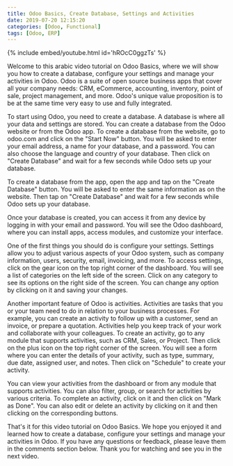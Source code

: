 ```yaml
---
title: Odoo Basics, Create Database, Settings and Activities
date: 2019-07-20 12:15:20
categories: [Odoo, Functional]
tags: [Odoo, ERP]
---
```


{% include embed/youtube.html id='hROcC0ggzTs' %}

Welcome to this arabic video tutorial on Odoo Basics, where we will show you how to create a database, configure your settings and manage your activities in Odoo. Odoo is a suite of open source business apps that cover all your company needs: CRM, eCommerce, accounting, inventory, point of sale, project management, and more. Odoo's unique value proposition is to be at the same time very easy to use and fully integrated.

To start using Odoo, you need to create a database. A database is where all your data and settings are stored. You can create a database from the Odoo website or from the Odoo app. To create a database from the website, go to odoo.com and click on the "Start Now" button. You will be asked to enter your email address, a name for your database, and a password. You can also choose the language and country of your database. Then click on "Create Database" and wait for a few seconds while Odoo sets up your database.

To create a database from the app, open the app and tap on the "Create Database" button. You will be asked to enter the same information as on the website. Then tap on "Create Database" and wait for a few seconds while Odoo sets up your database.

Once your database is created, you can access it from any device by logging in with your email and password. You will see the Odoo dashboard, where you can install apps, access modules, and customize your interface.

One of the first things you should do is configure your settings. Settings allow you to adjust various aspects of your Odoo system, such as company information, users, security, email, invoicing, and more. To access settings, click on the gear icon on the top right corner of the dashboard. You will see a list of categories on the left side of the screen. Click on any category to see its options on the right side of the screen. You can change any option by clicking on it and saving your changes.

Another important feature of Odoo is activities. Activities are tasks that you or your team need to do in relation to your business processes. For example, you can create an activity to follow up with a customer, send an invoice, or prepare a quotation. Activities help you keep track of your work and collaborate with your colleagues. To create an activity, go to any module that supports activities, such as CRM, Sales, or Project. Then click on the plus icon on the top right corner of the screen. You will see a form where you can enter the details of your activity, such as type, summary, due date, assigned user, and notes. Then click on "Schedule" to create your activity.

You can view your activities from the dashboard or from any module that supports activities. You can also filter, group, or search for activities by various criteria. To complete an activity, click on it and then click on "Mark as Done". You can also edit or delete an activity by clicking on it and then clicking on the corresponding buttons.

That's it for this video tutorial on Odoo Basics. We hope you enjoyed it and learned how to create a database, configure your settings and manage your activities in Odoo. If you have any questions or feedback, please leave them in the comments section below. Thank you for watching and see you in the next video.